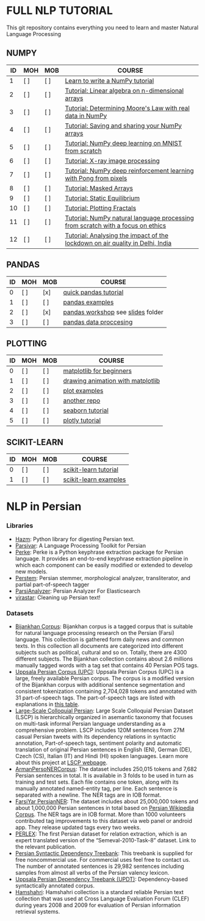 # FULL NLP TUTORIAL

This git repository contains everything you need to learn and master Natural Language Processing


NUMPY
---------------------------------------
|ID | MOH | MOB | COURSE |
|--|--|--|--|
| 1 | [ ] |[ ] | [Learn to write a NumPy tutorial](https://github.com/numpy/numpy-tutorials/tree/main/content/tutorial-style-guide.md)|
| 2 | [ ] | [ ] | [Tutorial: Linear algebra on n-dimensional arrays](https://github.com/numpy/numpy-tutorials/tree/main/content/tutorial-svd.md)|
| 3 | [ ] | [ ] | [Tutorial: Determining Moore's Law with real data in NumPy](https://github.com/numpy/numpy-tutorials/tree/main/content/mooreslaw-tutorial.md)|
| 4 | [ ] | [ ] | [Tutorial: Saving and sharing your NumPy arrays](https://github.com/numpy/numpy-tutorials/tree/main/content/save-load-arrays.md)|
| 5 | [ ] | [ ] | [Tutorial: NumPy deep learning on MNIST from scratch](https://github.com/numpy/numpy-tutorials/tree/main/content/tutorial-deep-learning-on-mnist.md)|
| 6 | [ ] | [ ] | [Tutorial: X-ray image processing](https://github.com/numpy/numpy-tutorials/tree/main/content/tutorial-x-ray-image-processing.md)|
| 7 | [ ] | [ ] | [Tutorial: NumPy deep reinforcement learning with Pong from pixels](https://github.com/numpy/numpy-tutorials/tree/main/content/tutorial-deep-reinforcement-learning-with-pong-from-pixels.md)|
| 8 | [ ] | [ ] | [Tutorial: Masked Arrays](https://github.com/numpy/numpy-tutorials/tree/main/content/tutorial-ma.md)|
| 9 | [ ] | [ ] | [Tutorial: Static Equilibrium](https://github.com/numpy/numpy-tutorials/tree/main/content/tutorial-static_equilibrium.md)|
| 10 | [ ] | [ ] | [Tutorial: Plotting Fractals](https://github.com/numpy/numpy-tutorials/tree/main/content/tutorial-plotting-fractals.ipynb)
| 11 | [ ] | [ ] | [Tutorial: NumPy natural language processing from scratch with a focus on ethics](https://github.com/numpy/numpy-tutorials/tree/main/content/tutorial-nlp-from-scratch.md)|
| 12 | [ ] | [ ] | [Tutorial: Analysing the impact of the lockdown on air quality in Delhi, India](https://github.com/numpy/numpy-tutorials/tree/main/content/tutorial-air-quality-analysis.md)|

PANDAS
---
|ID | MOH | MOB | COURSE |
|--|--|--|--|
| 0 | [ ] | [x] | [quick pandas tutorial](https://github.com/chiphuyen/just-pandas-things/blob/master/just-pandas-things.ipynb)|
| 1 | [ ] | [ ] | [pandas examples](https://github.com/codebasics/py/tree/master/pandas) 
| 2 | [ ] | [x] | [pandas workshop](https://github.com/stefmolin/pandas-workshop/) see [slides](https://github.com/stefmolin/pandas-workshop/tree/main/slides) folder
| 3 | [ ] | [ ] | [pandas data proccesing](https://github.com/mebauer/data-analysis-using-python/blob/main/2-data-inspection-cleaning-wrangling.ipynb)


PLOTTING
---
|ID | MOH | MOB | COURSE |
|--|--|--|--|
| 0 | [ ] | [ ] | [matplotlib for beginners](https://github.com/rougier/matplotlib-tutorial)
| 1 | [ ] | [ ] | [drawing animation with matplotlib](https://www.geeksforgeeks.org/using-matplotlib-for-animations/)
| 2 | [ ] | [ ] | [plot examples](https://github.com/mebauer/data-analysis-using-python/blob/main/3-plotting-visualizations.ipynb)
| 3 | [ ] | [ ] | [another repo](https://github.com/stefmolin/pandas-workshop/blob/main/slides/3-data_visualization.ipynb)
| 4 | [ ] | [ ] | [seaborn tutorial](https://github.com/clair513/Seaborn-Tutorial) |
| 5 | [ ] | [ ] | [plotly tutorial](https://www.geeksforgeeks.org/python-plotly-tutorial/)

SCIKIT-LEARN
---
|ID | MOH | MOB | COURSE |
|--|--|--|--|
| 0 | [ ] |[ ]|[scikit-learn tutorial](https://github.com/justmarkham/scikit-learn-videos)|
| 1 | [ ] | [ ] | [scikit-learn examples](https://github.com/scikit-learn/scikit-learn/tree/main/examples)















# NLP in Persian

### Libraries
- [Hazm](https://github.com/sobhe/hazm): Python library for digesting Persian text.
- [Parsivar](https://github.com/ICTRC/Parsivar): A Language Processing Toolkit for Persian
- [Perke](https://github.com/AlirezaTheH/perke): Perke is a Python keyphrase extraction package for Persian language. It provides an end-to-end keyphrase extraction pipeline in which each component can be easily modified or extended to develop new models.
- [Perstem](https://github.com/jonsafari/perstem): Persian stemmer, morphological analyzer, transliterator, and partial part-of-speech tagger
- [ParsiAnalyzer](https://github.com/NarimanN2/ParsiAnalyzer): Persian Analyzer For Elasticsearch
- [virastar](https://github.com/aziz/virastar): Cleaning up Persian text!

### Datasets
- [Bijankhan Corpus](https://dbrg.ut.ac.ir/بیژن%E2%80%8Cخان/): Bijankhan corpus is a tagged corpus that is suitable for natural language processing research on the Persian (Farsi) language. This collection is gathered form daily news and common texts. In this collection all documents are categorized into different subjects such as political, cultural and so on. Totally, there are 4300 different subjects. The Bijankhan collection contains about 2.6 millions manually tagged words with a tag set that contains 40 Persian POS tags.
- [Uppsala Persian Corpus (UPC)](https://sites.google.com/site/mojganserajicom/home/upc): Uppsala Persian Corpus (UPC) is a large, freely available Persian corpus. The corpus is a modified version of the Bijankhan corpus with additional sentence segmentation and consistent tokenization containing 2,704,028 tokens and annotated with 31 part-of-speech tags. The part-of-speech tags are listed with explanations in [this table](https://sites.google.com/site/mojganserajicom/home/upc/Table_tag.pdf).
- [Large-Scale Colloquial Persian](http://hdl.handle.net/11234/1-3195): Large Scale Colloquial Persian Dataset (LSCP) is hierarchically organized in asemantic taxonomy that focuses on multi-task informal Persian language understanding as a comprehensive problem. LSCP includes 120M sentences from 27M casual Persian tweets with its dependency relations in syntactic annotation, Part-of-speech tags, sentiment polarity and automatic translation of original Persian sentences in English (EN), German (DE), Czech (CS), Italian (IT) and Hindi (HI) spoken languages. Learn more about this project at [LSCP webpage](https://iasbs.ac.ir/~ansari/lscp/).
- [ArmanPersoNERCorpus](https://github.com/HaniehP/PersianNER): The dataset includes 250,015 tokens and 7,682 Persian sentences in total. It is available in 3 folds to be used in turn as training and test sets. Each file contains one token, along with its manually annotated named-entity tag, per line. Each sentence is separated with a newline. The NER tags are in IOB format.
- [FarsiYar PersianNER](https://github.com/Text-Mining/Persian-NER): The dataset includes about 25,000,000 tokens and about 1,000,000 Persian sentences in total based on [Persian Wikipedia Corpus](https://github.com/Text-Mining/Persian-Wikipedia-Corpus). The NER tags are in IOB format. More than 1000 volunteers contributed tag improvements to this dataset via web panel or android app. They release updated tags every two weeks.
- [PERLEX](http://farsbase.net/PERLEX.html): The first Persian dataset for relation extraction, which is an expert translated version of the “Semeval-2010-Task-8” dataset. Link to the relevant publication.
- [Persian Syntactic Dependency Treebank](http://dadegan.ir/catalog/perdt): This treebank is supplied for free noncommercial use. For commercial uses feel free to contact us. The number of annotated sentences is 29,982 sentences including samples from almost all verbs of the Persian valency lexicon.
- [Uppsala Persian Dependency Treebank (UPDT)](http://stp.lingfil.uu.se/~mojgan/UPDT.html): Dependency-based syntactically annotated corpus.
- [Hamshahri](https://dbrg.ut.ac.ir/hamshahri/): Hamshahri collection is a standard reliable Persian text collection that was used at Cross Language Evaluation Forum (CLEF) during years 2008 and 2009 for evaluation of Persian information retrieval systems.

